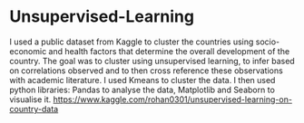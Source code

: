 # Unsupervised-Learning
I used a public dataset from Kaggle to cluster the countries using socio-economic and health factors that determine the overall development of the country.  The goal was to cluster using unsupervised learning, to infer based on correlations observed and to then cross reference these observations with academic literature. 
I used Kmeans to cluster the data. I then used python libraries: Pandas to analyse the data, Matplotlib and Seaborn to visualise it.
https://www.kaggle.com/rohan0301/unsupervised-learning-on-country-data
